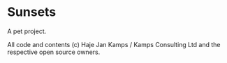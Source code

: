 # Sunsets
A pet project. 

All code and contents (c) Haje Jan Kamps / Kamps Consulting Ltd and the respective open source owners. 